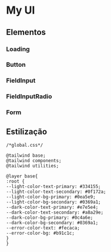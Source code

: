 # My UI

## Elementos

### Loading

### Button

### FieldInput

### FieldInputRadio

### Form

## Estilização

```
/*global.css*/

@tailwind base;
@tailwind components;
@tailwind utilities;

@layer base{
:root {
--light-color-text-primary: #334155;
--light-color-text-secondary: #0f172a;
--light-color-bg-primary: #0ea5e9;
--light-color-bg-secondary: #0369a1;
--dark-color-text-primary: #e7e5e4;
--dark-color-text-secondary: #a8a29e;
--dark-color-bg-primary: #0c4a6e;
--dark-color-bg-secondary: #0369a1;
--error-color-text: #fecaca;
--error-color-bg: #b91c1c;
}
}

```

```

```
